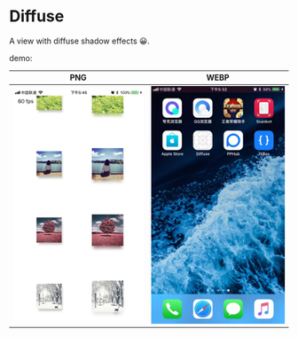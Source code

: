 # Diffuse
A view with diffuse shadow effects 😀.

demo:



|       PNG       |       WEBP       |
| :-------------: | :-------------: |
| ![](./demo.png) | ![](./demo.webp) |

 


